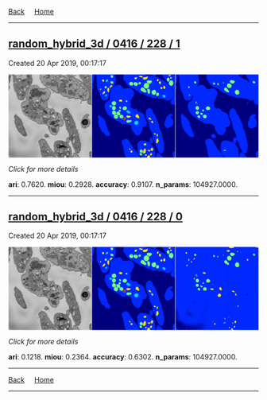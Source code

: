 
[Back](..)&nbsp;&nbsp;&nbsp;&nbsp;&nbsp;[Home](https://leapmanlab.github.io/snapshots)

---

<div class="summary"><a href="1"><h2>random_hybrid_3d / 0416 / 228 / 1</h2></a><p>Created 20 Apr 2019, 00:17:17
</p><a href="1"><img src="1/media/summary.png" align="center"></a><p>
<i>Click for more details</i>
</p></div>

**ari**: 0.7620. **miou**: 0.2928. **accuracy**: 0.9107. **n_params**: 104927.0000. 

---

<div class="summary"><a href="0"><h2>random_hybrid_3d / 0416 / 228 / 0</h2></a><p>Created 20 Apr 2019, 00:17:17
</p><a href="0"><img src="0/media/summary.png" align="center"></a><p>
<i>Click for more details</i>
</p></div>

**ari**: 0.1218. **miou**: 0.2364. **accuracy**: 0.6302. **n_params**: 104927.0000. 

---

[Back](..)&nbsp;&nbsp;&nbsp;&nbsp;&nbsp;[Home](https://leapmanlab.github.io/snapshots)

---